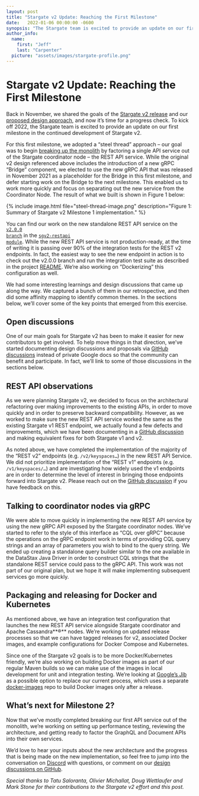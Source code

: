 ```yaml
---
layout: post
title: "Stargate v2 Update: Reaching the First Milestone"
date:   2022-01-06 00:00:00 -0600
synopsis: "The Stargate team is excited to provide an update on our first milestone for Stargate v2."
author_info:
  name:
    first: "Jeff"
    last: "Carpenter"
  picture: "assets/images/stargate-profile.png"
---
```



# Stargate v2 Update: Reaching the First Milestone


Back in November, we shared the goals of the [Stargate v2 release](https://stargate.io/2021/11/02/announcing-stargate-v2.html) and our [proposed design approach](https://stargate.io/2021/11/02/introducing-the-design-for-stargate-v2.html), and now it’s time for a progress check. To kick off 2022, the Stargate team is excited to provide an update on our first milestone in the continued development of Stargate v2.

For this first milestone, we adopted a “steel thread” approach – our goal was to begin [breaking up the monolith](https://stargate.io/2021/11/02/announcing-stargate-v2.html) by factoring a single API service out of the Stargate coordinator node – the REST API service. While the original v2 design referenced above includes the introduction of a new gRPC “Bridge” component, we elected to use the new gRPC API that was released in November 2021 as a placeholder for the Bridge in this first milestone, and defer starting work on the Bridge to the next milestone. This enabled us to work more quickly and focus on separating out the new service from the Coordinator Node. The result of what we built is shown in Figure 1 below:

{% include image.html file="steel-thread-image.png" description="Figure 1: Summary of Stargate v2 Milestone 1 implementation." %}

You can find our work on the new standalone REST API service on the <code>[v2.0.0 branch](https://github.com/stargate/stargate/tree/v2.0.0)</code> in the <code>[sgv2-restapi module](https://github.com/stargate/stargate/tree/v2.0.0/sgv2-restapi)</code>. While the new REST API service is not production-ready, at the time of writing it is passing over 90% of the integration tests for the REST v2 endpoints. In fact, the easiest way to see the new endpoint in action is to check out the v2.0.0 branch and run the integration test suite as described in the project [README](https://github.com/stargate/stargate/blob/v2.0.0/README.md). We’re also working on ”Dockerizing” this configuration as well. 

We had some interesting learnings and design discussions that came up along the way. We captured a bunch of them in our retrospective, and then did some affinity mapping to identify common themes. In the sections below, we’ll cover some of the key points that emerged from this exercise. 

## Open discussions

One of our main goals for Stargate v2 has been to make it easier for new contributors to get involved. To help move things in that direction, we’ve started documenting design discussions and proposals via [GitHub discussions](https://github.com/stargate/stargate/discussions) instead of private Google docs so that the community can benefit and participate. In fact, we’ll link to some of those discussions in the sections below.


## REST API observations

As we were planning Stargate v2, we decided to focus on the architectural refactoring over making improvements to the existing APIs, in order to move quickly and in order to preserve backward compatibility. However, as we worked to make sure the new REST API service worked the same as the existing Stargate v1 REST endpoint, we actually found a few defects and improvements, which we have been documenting in a [GitHub discussion](https://github.com/stargate/stargate/discussions/1501) and making equivalent fixes for both Stargate v1 and v2.

As noted above, we have completed the implementation of the majority of the “REST v2” endpoints (e.g. `/v2/keyspaces…`) in the new REST API Service. We did not prioritize implementation of the “REST v1” endpoints (e.g. `/v1/keyspaces/…`) and are investigating how widely used the v1 endpoints are in order to determine the level of interest in bringing those endpoints forward into Stargate v2. Please reach out on the [GitHub discussion](https://github.com/stargate/stargate/discussions/1528) if you have feedback on this.


## Talking to coordinator nodes via gRPC

We were able to move quickly in implementing the new REST API service by using the new gRPC API exposed by the Stargate coordinator nodes. We’ve started to refer to the style of this interface as “CQL over gRPC” because the operations on the gRPC endpoint work in terms of providing CQL query strings and an array of parameters you wish to bind to the query string. We ended up creating a standalone query builder similar to the one available in the DataStax Java Driver in order to construct CQL strings that the standalone REST service could pass to the gRPC API. This work was not part of our original plan, but we hope it will make implementing subsequent services go more quickly.


## Packaging and releasing for Docker and Kubernetes

As mentioned above, we have an integration test configuration that launches the new REST API service alongside Stargate coordinator and Apache Cassandra**®** nodes. We’re working on updated release processes so that we can have tagged releases for v2, associated Docker images, and example configurations for Docker Compose and Kubernetes. 

Since one of the Stargate v2 goals is to be more Docker/Kubernetes friendly, we’re also working on building Docker images as part of our regular Maven builds so we can make use of the images in local development for unit and integration testing. We’re looking at [Google’s Jib](https://github.com/GoogleContainerTools/jib) as a possible option to replace our current process, which uses a separate [docker-images](https://github.com/stargate/docker-images) repo to build Docker images only after a release.  


## What’s next for Milestone 2?

Now that we’ve mostly completed breaking our first API service out of the monolith, we’re working on setting up performance testing, reviewing the architecture, and getting ready to factor the GraphQL and Document APIs into their own services. 

We’d love to hear your inputs about the new architecture and the progress that is being made on the new implementation, so feel free to jump into the conversation on [Discord](https://discord.com/invite/5gY8GDB) with questions, or comment on our [design discussions on GitHub](https://github.com/stargate/stargate/discussions?discussions_q=label:stargate-v2).

_Special thanks to Tatu Saloranta, Olivier Michallat, Doug Wettlaufer and Mark Stone for their contributions to the Stargate v2 effort and this post._
